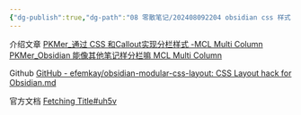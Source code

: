 ```yaml
---
{"dg-publish":true,"dg-path":"08 零散笔记/202408092204 obsidian css 样式 MCL.md","permalink":"/08 零散笔记/202408092204 obsidian css 样式 MCL/","noteIcon":"dg-note-icon","created":"2024-08-09","updated":"2024-08-09"}
---
```



介绍文章
[PKMer\_通过 CSS 和Callout实现分栏样式 -MCL Multi Column](https://pkmer.cn/Pkmer-Docs/10-obsidian/obsidian%E5%A4%96%E8%A7%82/css-%E7%89%87%E6%AE%B5/obsidian%E6%A0%B7%E5%BC%8F-mcl-multi-column/)
[PKMer\_Obsidian 能像其他笔记样分栏嘛 MCL Multi Column](https://pkmer.cn/Pkmer-Docs/10-obsidian/obsidian%E4%BD%BF%E7%94%A8%E6%8A%80%E5%B7%A7/obsidian%E8%83%BD%E5%83%8F%E5%85%B6%E4%BB%96%E7%AC%94%E8%AE%B0%E6%A0%B7%E5%88%86%E6%A0%8F%E5%98%9B/)

Github [GitHub - efemkay/obsidian-modular-css-layout: CSS Layout hack for Obsidian.md](https://github.com/efemkay/obsidian-modular-css-layout)

官方文档 [Fetching Title#uh5v](https://efemkay.github.io/obsidian-modular-css-layout/)